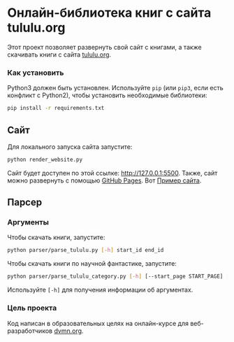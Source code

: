 # Онлайн-библиотека книг с сайта tululu.org



Этот проект позволяет развернуть свой сайт с книгами, 
а также скачивать книги с сайта [tululu.org](https://tululu.org/).

### Как установить

Python3 должен быть установлен. 
Используйте `pip` (или `pip3`, если есть конфликт с Python2), чтобы установить
необходимые библиотеки:
```bash
pip install -r requirements.txt
```

## Сайт

Для локального запуска сайта запустите:
```bash
python render_website.py
```
Сайт будет доступен по этой ссылке: http://127.0.0.1:5500.
Также, сайт можно развернуть с помощью [GitHub Pages](https://pages.github.com/). 
Вот [Пример сайта](https://duke-doki.github.io/online-library/).

## Парсер

### Аргументы

Чтобы скачать книги, запустите:
```bash
python parser/parse_tululu.py [-h] start_id end_id
```

Чтобы скачать книги по научной фантастике, запустите:
```bash
python parser/parse_tululu_category.py [-h] [--start_page START_PAGE] [--end_page END_PAGE] [--dest_folder DEST_FOLDER] [--skip_imgs] [--skip_txt]
```
Используйте `[-h]` для получения информации об аргументах.

### Цель проекта

Код написан в образовательных целях на онлайн-курсе для веб-разработчиков [dvmn.org](https://dvmn.org/).
